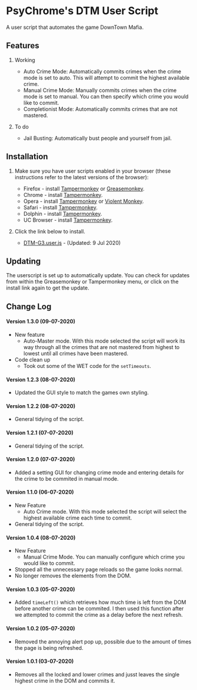 # PsyChrome's DTM User Script

A user script that automates the game DownTown Mafia. 

## Features

1. Working

	* Auto Crime Mode: Automatically commits crimes when the crime mode is set to auto. This will attempt to commit the highest available crime.
	* Manual Crime Mode: Manually commits crimes when the crime mode is set to manual. You can then specify which crime you would like to commit.
	* Completionist Mode: Automatically commits crimes that are not mastered.

2. To do

	* Jail Busting: Automatically bust people and yourself from jail.
	
## Installation

1. Make sure you have user scripts enabled in your browser (these instructions refer to the latest versions of the browser):

	* Firefox - install [Tampermonkey](https://tampermonkey.net/?ext=dhdg&browser=firefox) or [Greasemonkey](https://addons.mozilla.org/en-US/firefox/addon/greasemonkey/).
	* Chrome - install [Tampermonkey](https://tampermonkey.net/?ext=dhdg&browser=chrome).
	* Opera - install [Tampermonkey](https://tampermonkey.net/?ext=dhdg&browser=opera) or [Violent Monkey](https://addons.opera.com/en/extensions/details/violent-monkey/).
	* Safari - install [Tampermonkey](https://tampermonkey.net/?ext=dhdg&browser=safari).
	* Dolphin - install [Tampermonkey](https://tampermonkey.net/?ext=dhdg&browser=dolphin).
	* UC Browser - install [Tampermonkey](https://tampermonkey.net/?ext=dhdg&browser=ucweb).
	
2. Click the link below to install.

	* [DTM-G3.user.js][dtm-raw] - (Updated: 9 Jul 2020)
	
	[dtm-raw]: https://github.com/PsyChrome-G3/DTM-UserScript/raw/master/DTM-G3.user.js
	
## Updating

The userscript is set up to automatically update. You can check for updates from within the Greasemonkey or Tampermonkey menu, or click on the install link again to get the update.

## Change Log

#### <a name="v1.3.0">Version 1.3.0</a> (09-07-2020)

* New feature
  * Auto-Master mode. With this mode selected the script will work its way through all the crimes that are not mastered from highest to lowest until all crimes have been mastered.
* Code clean up
  * Took out some of the WET code for the ```setTimeouts```.
  
#### <a name="v1.2.3">Version 1.2.3</a> (08-07-2020)

* Updated the GUI style to match the games own styling.
  
#### <a name="v1.2.0">Version 1.2.2</a> (08-07-2020)

* General tidying of the script.

#### <a name="v1.2.0">Version 1.2.1</a> (07-07-2020)

* General tidying of the script.

#### <a name="v1.2.0">Version 1.2.0</a> (07-07-2020)

* Added a setting GUI for changing crime mode and entering details for the crime to be commited in manual mode.

#### <a name="v1.1.0">Version 1.1.0</a> (06-07-2020)

* New Feature
  * Auto Crime mode. With this mode selected the script will select the highest available crime each time to commit.
* General tidying of the script.

#### <a name="v1.0.4">Version 1.0.4</a> (08-07-2020)

* New Feature
  * Manual Crime Mode. You can manually configure which crime you would like to commit.
* Stopped all the unnecessary page reloads so the game looks normal.
* No longer removes the elements from the DOM.

#### <a name="v1.0.3">Version 1.0.3</a> (05-07-2020)

* Added ```timeLeft()``` which retrieves how much time is left from the DOM before another crime can be commited. I then used this function after we attempted to commit the crime as a delay before the next refresh.

#### <a name="v1.0.2">Version 1.0.2</a> (05-07-2020)

* Removed the annoying alert pop up, possible due to the amount of times the page is being refreshed.

#### <a name="v1.0.1">Version 1.0.1</a> (03-07-2020)

* Removes all the locked and lower crimes and jusst leaves the single highest crime in the DOM and commits it.
